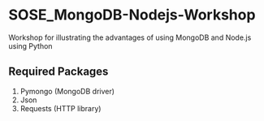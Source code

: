 # SOSE_MongoDB-Nodejs-Workshop
Workshop for illustrating the advantages of using MongoDB and Node.js using Python

## Required Packages
1. Pymongo (MongoDB driver)
2. Json
3. Requests (HTTP library)
